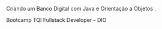 Criando um Banco Digital com Java e Orientação a Objetos . 

Bootcamp TQI Fullstack Developer - DIO 
